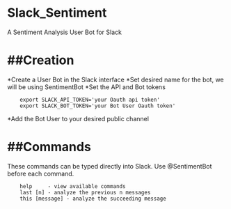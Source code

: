 # Slack_Sentiment
A Sentiment Analysis User Bot for Slack

##Creation
==========
*Create a User Bot in the Slack interface
*Set desired name for the bot, we will be using SentimentBot
*Set the API and Bot tokens
        
        export SLACK_API_TOKEN='your Oauth api token'
        export SLACK_BOT_TOKEN='your Bot User Oauth token'

*Add the Bot User to your desired public channel


##Commands
==========
These commands can be typed directly into Slack. Use @SentimentBot before each command.

        help     - view available commands
        last [n] - analyze the previous n messages
        this [message] - analyze the succeeding message

